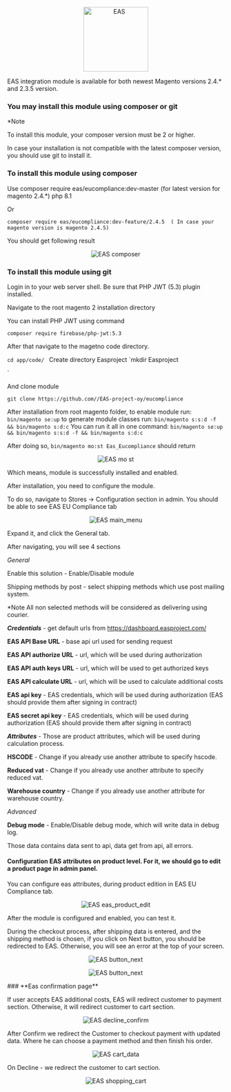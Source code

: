 <p align="center">
    <img alt="EAS" width="150px" src="doc/static/Plugin_logo.png" />
</p>


EAS integration module is available for both newest Magento versions 2.4.* and  2.3.5 version.

### You may install this module using composer or git

*Note

To install this module, your composer version must be 2 or higher.

In case your installation is not compatible with the latest composer version, you should use git to install it.

### **To install this module using composer**

Use composer require eas/eucompliance:dev-master (for latest version for magento 2.4.*) php 8.1

Or

`composer require eas/eucompliance:dev-feature/2.4.5  ( In case your magento version is magento 2.4.5)
`

You should get following result
<p align="center">
    <img alt="EAS composer" src="doc/static/composer_install.png" />
</p>

### **To install this module using git**

Login in to your web server shell.
Be sure that PHP JWT (5.3) plugin installed.

Navigate to the root magento 2 installation directory

You can install PHP JWT using command

`composer require firebase/php-jwt:5.3
`


After that navigate to the magetno code directorу.

`cd app/code/
`
Create directory Easproject
`mkdir Easproject

`


And clone module

`git clone https://github.com//EAS-project-oy/eucompliance
`

After installation from root magento folder,
to enable module run: `bin/magento se:up`
to generate module classes run: `bin/magento s:s:d -f && bin/magento s:d:c`
You can run it all in one command: `bin/magento se:up && bin/magento s:s:d -f && bin/magento s:d:c`

After doing so, `bin/magento mo:st Eas_Eucompliance` should return

<p align="center">
    <img alt="EAS mo st" src="doc/static/mo_st.png" />
</p>

Which means, module is successfully installed and enabled.

After installation, you need to configure the module.

To do so, navigate to Stores → Configuration section in admin. You should be able to see EAS EU Compliance tab

<p align="center">
    <img alt="EAS main_menu" src="doc/static/main_menu.png" />
</p>

Expand it, and click the General tab.

After navigating, you will see 4 sections

_General_

Enable this solution  -  Enable/Disable module

Shipping methods by post - select shipping methods which use post mailing system.

*Note All non selected methods will be considered as delivering using courier.

_**Credentials**_ - get default urls from  https://dashboard.easproject.com/

**EAS API Base URL**  -  base api url used for sending request

**EAS API authorize URL** - url, which will be used during  authorization

**EAS API auth keys URL**  - url, which will be used to get authorized keys

**EAS API calculate URL** -  url, which will be used to calculate additional costs

**EAS api key**  -  EAS credentials, which will be used during authorization (EAS should provide them after signing in contract)

**EAS secret api key** - EAS credentials, which will be used during authorization (EAS should provide them after signing in contract)

_**Attributes**_  - Those are product attributes, which will be used during calculation process.

**HSCODE** - Change if you already use another attribute to specify hscode.

**Reduced vat** -  Change if you already use another attribute to specify reduced vat.

**Warehouse country**  - Change if you already use another attribute for warehouse country.

_Advanced_

**Debug mode** - Enable/Disable debug mode, which will write data in debug log.

Those data contains data sent to api, data get from api, all errors.

#### Configuration EAS attributes on product level. For it, we should go to edit a product page in admin panel.

You can configure eas attributes, during product edition in EAS EU Compliance tab.
<p align="center">
    <img alt="EAS eas_product_edit" src="doc/static/eas_product_edit.png" />
</p>


After the module is configured and enabled, you can test it.

During the checkout process, after shipping data is entered, and the shipping method is chosen, if you click on Next button, you should be redirected to EAS. Otherwise, you will see an error at the top of your screen.

<p align="center">
    <img alt="EAS button_next" src="doc/static/button_next.png" />
</p>
<p align="center">
    <img alt="EAS button_next" src="doc/static/confirm_page.png" />
</p>
### **Eas confirmation page**

If user accepts EAS additional costs, EAS will redirect customer to payment section.  Otherwise, it will redirect customer to cart section.
<p align="center">
    <img alt="EAS decline_confirm" src="doc/static/decline_confirm.png" />
</p>

After Confirm we redirect the Customer to checkout payment with updated data. Where he can choose a payment method and then finish his order.
<p align="center">
    <img alt="EAS cart_data" src="doc/static/cart_data.png" />
</p>

On Decline - we redirect the customer to cart section.
<p align="center">
    <img alt="EAS shopping_cart" src="doc/static/shopping_cart.png" />
</p>


